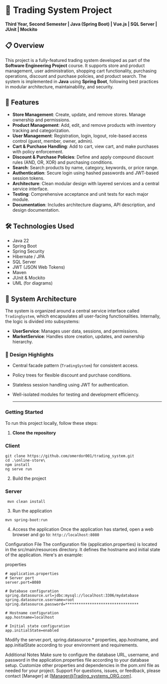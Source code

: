 # 🛒 Trading System Project

**Third Year, Second Semester | Java (Spring Boot) | Vue.js | SQL Server | JUnit | Mockito**

## 📋 Overview

This project is a fully-featured trading system developed as part of the **Software Engineering Project** course. It supports store and product management, user administration, shopping cart functionality, purchasing operations, discount and purchase policies, and product search. The system is implemented in **Java** using **Spring Boot**, following best practices in modular architecture, maintainability, and security.

## 🚀 Features

- **Store Management**: Create, update, and remove stores. Manage ownership and permissions.
- **Product Management**: Add, edit, and remove products with inventory tracking and categorization.
- **User Management**: Registration, login, logout, role-based access control (guest, member, owner, admin).
- **Cart & Purchase Handling**: Add to cart, view cart, and make purchases with policy enforcement.
- **Discount & Purchase Policies**: Define and apply compound discount rules (AND, OR, XOR) and purchasing conditions.
- **Search**: Search products by name, category, keywords, or price range.
- **Authentication**: Secure login using hashed passwords and JWT-based session tokens.
- **Architecture**: Clean modular design with layered services and a central service interface.
- **Testing**: Comprehensive acceptance and unit tests for each major module.
- **Documentation**: Includes architecture diagrams, API description, and design documentation.

## 🛠️ Technologies Used

- Java 22  
- Spring Boot  
- Spring Security  
- Hibernate / JPA  
- SQL Server  
- JWT (JSON Web Tokens)  
- Maven  
- JUnit & Mockito  
- UML (for diagrams)

## 🧱 System Architecture

The system is organized around a central service interface called `TradingSystem`, which encapsulates all user-facing functionalities. Internally, the logic is divided into subsystems:

- **UserService**: Manages user data, sessions, and permissions.
- **MarketService**: Handles store creation, updates, and ownership hierarchy.

### 🧩 Design Highlights

- Central facade pattern (`TradingSystem`) for consistent access.
- Policy trees for flexible discount and purchase conditions.
- Stateless session handling using JWT for authentication.
- Well-isolated modules for testing and development efficiency.

  ____________________________________________________________________________________________________________________________________________________________________________________

###    Getting Started

To run this project locally, follow these steps:

1.  **Clone the repository**
### Client
```http
git clone https://github.com/omerdor001/trading_system.git
cd .\online-store\
npm install
ng serve run
```

2. Build the project
### Server
```
 mvn clean install
 ```
3. Run the application
```
mvn spring-boot:run
```
4. Access the application
Once the application has started, open a web browser and go to: ```http://localhost:8080```

Configuration File
The configuration file (application.properties) is located in the src/main/resources directory. It defines the hostname and initial state of the application. Here's an example:

properties

```
# application.properties
# Server port
server.port=8080

# Database configuration
spring.datasource.url=jdbc:mysql://localhost:3306/mydatabase
spring.datasource.username=root
spring.datasource.password=*********************************

# Hostname configuration
app.hostname=localhost

# Initial state configuration
app.initialState=enabled

```
Modify the server.port, spring.datasource.* properties, app.hostname, and app.initialState according to your environment and requirements.

Additional Notes
Make sure to configure the database URL, username, and password in the application.properties file according to your database setup.
Customize other properties and dependencies in the pom.xml file as needed for your project.
Support
For questions, issues, or feedback, please contact [Manager] at [Manager@Trading_systems_ORG.com].

